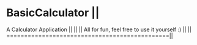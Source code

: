 # BasicCalculator                             ||
A Calculator Application                      ||
                                              ||
                                              ||
All for fun, feel free to use it yourself :)  ||
                                              ||
==============================================||
